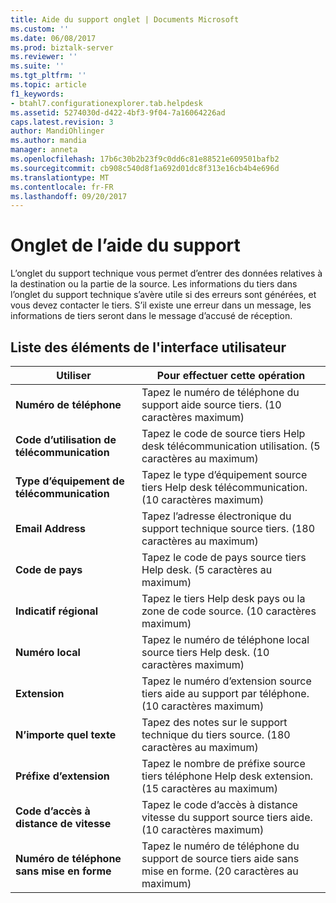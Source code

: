 ```yaml
---
title: Aide du support onglet | Documents Microsoft
ms.custom: ''
ms.date: 06/08/2017
ms.prod: biztalk-server
ms.reviewer: ''
ms.suite: ''
ms.tgt_pltfrm: ''
ms.topic: article
f1_keywords:
- btahl7.configurationexplorer.tab.helpdesk
ms.assetid: 5274030d-d422-4bf3-9f04-7a16064226ad
caps.latest.revision: 3
author: MandiOhlinger
ms.author: mandia
manager: anneta
ms.openlocfilehash: 17b6c30b2b23f9c0dd6c81e88521e609501bafb2
ms.sourcegitcommit: cb908c540d8f1a692d01dc8f313e16cb4b4e696d
ms.translationtype: MT
ms.contentlocale: fr-FR
ms.lasthandoff: 09/20/2017
---
```

# <a name="help-desk-tab"></a>Onglet de l’aide du support
L’onglet du support technique vous permet d’entrer des données relatives à la destination ou la partie de la source. Les informations du tiers dans l’onglet du support technique s’avère utile si des erreurs sont générées, et vous devez contacter le tiers. S’il existe une erreur dans un message, les informations de tiers seront dans le message d’accusé de réception.  
  
## <a name="uielement-list"></a>Liste des éléments de l'interface utilisateur  
  
|Utiliser|Pour effectuer cette opération|  
|--------------|----------------|  
|**Numéro de téléphone**|Tapez le numéro de téléphone du support aide source tiers. (10 caractères maximum)|  
|**Code d’utilisation de télécommunication**|Tapez le code de source tiers Help desk télécommunication utilisation. (5 caractères au maximum)|  
|**Type d’équipement de télécommunication**|Tapez le type d’équipement source tiers Help desk télécommunication. (10 caractères maximum)|  
|**Email Address**|Tapez l’adresse électronique du support technique source tiers. (180 caractères au maximum)|  
|**Code de pays**|Tapez le code de pays source tiers Help desk. (5 caractères au maximum)|  
|**Indicatif régional**|Tapez le tiers Help desk pays ou la zone de code source. (10 caractères maximum)|  
|**Numéro local**|Tapez le numéro de téléphone local source tiers Help desk. (10 caractères maximum)|  
|**Extension**|Tapez le numéro d’extension source tiers aide au support par téléphone. (10 caractères maximum)|  
|**N’importe quel texte**|Tapez des notes sur le support technique du tiers source. (180 caractères au maximum)|  
|**Préfixe d’extension**|Tapez le nombre de préfixe source tiers téléphone Help desk extension. (15 caractères au maximum)|  
|**Code d’accès à distance de vitesse**|Tapez le code d’accès à distance vitesse du support source tiers aide. (10 caractères maximum)|  
|**Numéro de téléphone sans mise en forme**|Tapez le numéro de téléphone du support de source tiers aide sans mise en forme. (20 caractères au maximum)|